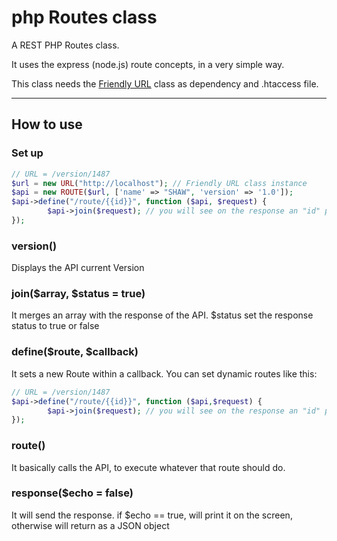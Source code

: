 # php Routes class

A REST PHP Routes class.

It uses the express (node.js) route concepts, in a very simple way.

This class needs the [Friendly URL](https://github.com/Matheus2212/php-friendly-urls-class) class as dependency and .htaccess file.

---

## How to use

### Set up

```php
// URL = /version/1487
$url = new URL("http://localhost"); // Friendly URL class instance
$api = new ROUTE($url, ['name' => "SHAW", 'version' => '1.0']);
$api->define("/route/{{id}}", function ($api, $request) {
        $api->join($request); // you will see on the response an "id" position with "1487" as its value
});
```

### version()

Displays the API current Version

### join($array, $status = true)

It merges an array with the response of the API. $status set the response status to true or false

### define($route, $callback)

It sets a new Route within a callback. You can set dynamic routes like this:

```php
// URL = /version/1487
$api->define("/route/{{id}}", function ($api,$request) {
        $api->join($request); // you will see on the response an "id" position with "1487" as its value
});
```

### route()

It basically calls the API, to execute whatever that route should do.

### response($echo = false)

It will send the response. if $echo == true, will print it on the screen, otherwise will return as a JSON object
